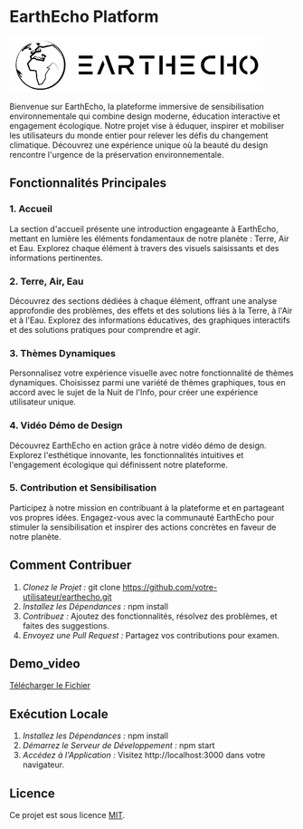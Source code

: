 
# EarthEcho Platform
![EarthEcho Logo](https://github.com/ons-manai08/earth-echo/blob/main/src/assets/images/Logo.png)

Bienvenue sur EarthEcho, la plateforme immersive de sensibilisation environnementale qui combine design moderne, éducation interactive et engagement écologique. Notre projet vise à éduquer, inspirer et mobiliser les utilisateurs du monde entier pour relever les défis du changement climatique. Découvrez une expérience unique où la beauté du design rencontre l'urgence de la préservation environnementale.

## Fonctionnalités Principales

### 1. Accueil

La section d'accueil présente une introduction engageante à EarthEcho, mettant en lumière les éléments fondamentaux de notre planète : Terre, Air et Eau. Explorez chaque élément à travers des visuels saisissants et des informations pertinentes.

### 2. Terre, Air, Eau

Découvrez des sections dédiées à chaque élément, offrant une analyse approfondie des problèmes, des effets et des solutions liés à la Terre, à l'Air et à l'Eau. Explorez des informations éducatives, des graphiques interactifs et des solutions pratiques pour comprendre et agir.

### 3. Thèmes Dynamiques

Personnalisez votre expérience visuelle avec notre fonctionnalité de thèmes dynamiques. Choisissez parmi une variété de thèmes graphiques, tous en accord avec le sujet de la Nuit de l'Info, pour créer une expérience utilisateur unique.

### 4. Vidéo Démo de Design

Découvrez EarthEcho en action grâce à notre vidéo démo de design. Explorez l'esthétique innovante, les fonctionnalités intuitives et l'engagement écologique qui définissent notre plateforme.

### 5. Contribution et Sensibilisation

Participez à notre mission en contribuant à la plateforme et en partageant vos propres idées. Engagez-vous avec la communauté EarthEcho pour stimuler la sensibilisation et inspirer des actions concrètes en faveur de notre planète.

## Comment Contribuer

1. *Clonez le Projet :* git clone https://github.com/votre-utilisateur/earthecho.git
2. *Installez les Dépendances :* npm install
3. *Contribuez :* Ajoutez des fonctionnalités, résolvez des problèmes, et faites des suggestions.
4. *Envoyez une Pull Request :* Partagez vos contributions pour examen.


## Demo_video

[Télécharger le Fichier](https://drive.google.com/drive/folders/1a9XCTNSlX2m3eHruh4vQKiLLC-Mist02?usp=sharing)


## Exécution Locale

1. *Installez les Dépendances :* npm install
2. *Démarrez le Serveur de Développement :* npm start
3. *Accédez à l'Application :* Visitez http://localhost:3000 dans votre navigateur.

## Licence

Ce projet est sous licence [MIT](LICENSE).

